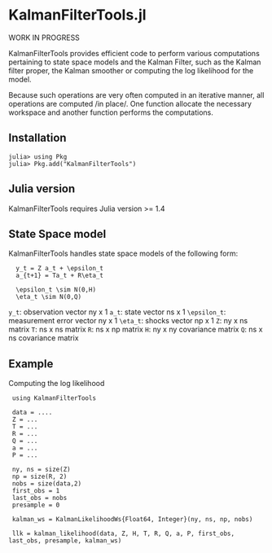 # KalmanFilterTools.jl

WORK IN PROGRESS

KalmanFilterTools provides efficient code to perform various computations pertaining to state space models and the Kalman Filter, such as the Kalman filter proper, the Kalman smoother or computing the log likelihood for the model.

Because such operations are very often computed in an iterative manner, all operations are computed /in place/. One function allocate the necessary workspace and another function performs the computations.

## Installation

```
julia> using Pkg
julia> Pkg.add("KalmanFilterTools")
```

## Julia version

KalmanFilterTools requires Julia version >= 1.4

## State Space model
KalmanFilterTools handles state space models of the following form:

```
  y_t = Z a_t + \epsilon_t
  a_{t+1} = Ta_t + R\eta_t

  \epsilon_t \sim N(0,H)
  \eta_t \sim N(0,Q)
```

  ``y_t``: observation vector ny x 1
  ``a_t``: state vector ns x 1
  ``\epsilon_t``: measurement error vector ny x 1
  ``\eta_t``: shocks vector np x 1
  ``Z``: ny x ns matrix
  ``T``: ns x ns matrix
  ``R``: ns x np matrix
  ``H``: ny x ny covariance matrix
  ``Q``: ns x ns covariance matrix

## Example

Computing the log likelihood

```
 using KalmanFilterTools

 data = ....
 Z = ...
 T = ...
 R = ...
 Q = ...
 a = ...
 P = ...
 
 ny, ns = size(Z)
 np = size(R, 2)
 nobs = size(data,2)
 first_obs = 1
 last_obs = nobs
 presample = 0
 
 kalman_ws = KalmanLikelihoodWs{Float64, Integer}(ny, ns, np, nobs)

 llk = kalman_likelihood(data, Z, H, T, R, Q, a, P, first_obs, last_obs, presample, kalman_ws)
``` 
